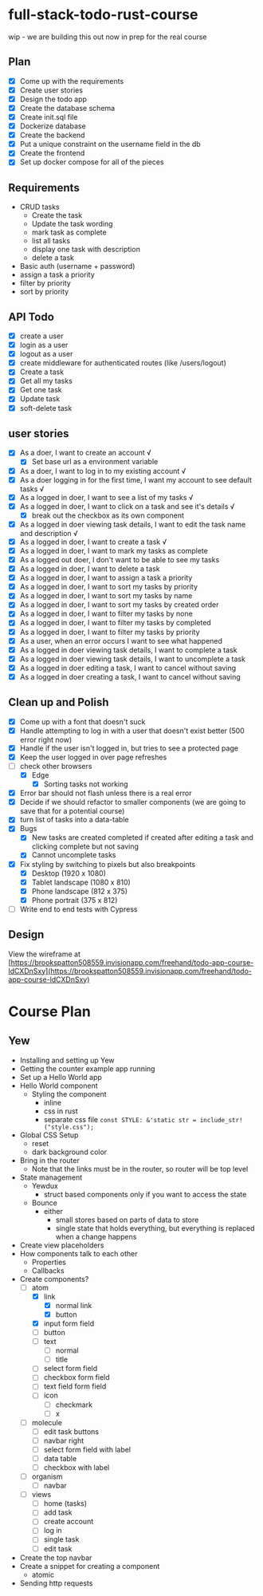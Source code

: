 # full-stack-todo-rust-course

wip - we are building this out now in prep for the real course

## Plan

- [x] Come up with the requirements
- [x] Create user stories
- [x] Design the todo app
- [x] Create the database schema
- [x] Create init.sql file
- [x] Dockerize database
- [x] Create the backend
- [x] Put a unique constraint on the username field in the db
- [x] Create the frontend
- [x] Set up docker compose for all of the pieces

## Requirements

- CRUD tasks
  - Create the task
  - Update the task wording
  - mark task as complete
  - list all tasks
  - display one task with description
  - delete a task
- Basic auth (username + password)
- assign a task a priority
- filter by priority
- sort by priority

## API Todo

- [x] create a user
- [x] login as a user
- [x] logout as a user
- [x] create middleware for authenticated routes (like /users/logout)
- [x] Create a task
- [x] Get all my tasks
- [x] Get one task
- [x] Update task
- [x] soft-delete task

## user stories

- [x] As a doer, I want to create an account √
  - [x] Set base url as a environment variable
- [x] As a doer, I want to log in to my existing account √
- [x] As a doer logging in for the first time, I want my account to see default tasks √
- [x] As a logged in doer, I want to see a list of my tasks √
- [x] As a logged in doer, I want to click on a task and see it's details √
  - [x] break out the checkbox as its own component
- [x] As a logged in doer viewing task details, I want to edit the task name and description √
- [x] As a logged in doer, I want to create a task √
- [x] As a logged in doer, I want to mark my tasks as complete
- [x] As a logged out doer, I don't want to be able to see my tasks
- [x] As a logged in doer, I want to delete a task
- [x] As a logged in doer, I want to assign a task a priority
- [x] As a logged in doer, I want to sort my tasks by priority
- [x] As a logged in doer, I want to sort my tasks by name
- [x] As a logged in doer, I want to sort my tasks by created order
- [x] As a logged in doer, I want to filter my tasks by none
- [x] As a logged in doer, I want to filter my tasks by completed
- [x] As a logged in doer, I want to filter my tasks by priority
- [x] As a user, when an error occurs I want to see what happened
- [x] As a logged in doer viewing task details, I want to complete a task
- [x] As a logged in doer viewing task details, I want to uncomplete a task
- [x] As a logged in doer editing a task, I want to cancel without saving
- [x] As a logged in doer creating a task, I want to cancel without saving

## Clean up and Polish

- [x] Come up with a font that doesn't suck
- [x] Handle attempting to log in with a user that doesn't exist better (500 error right now)
- [x] Handle if the user isn't logged in, but tries to see a protected page
- [x] Keep the user logged in over page refreshes
- [ ] check other browsers
  - [x] Edge
    - [x] Sorting tasks not working
- [x] Error bar should not flash unless there is a real error
- [x] Decide if we should refactor to smaller components (we are going to save that for a potential course)
- [x] turn list of tasks into a data-table
- [x] Bugs
  - [x] New tasks are created completed if created after editing a task and clicking complete but not saving
  - [x] Cannot uncomplete tasks
- [x] Fix styling by switching to pixels but also breakpoints
  - [x] Desktop (1920 x 1080)
  - [x] Tablet landscape (1080 x 810)
  - [x] Phone landscape (812 x 375)
  - [x] Phone portrait (375 x 812)
- [ ] Write end to end tests with Cypress

## Design

View the wireframe at [https://brookspatton508559.invisionapp.com/freehand/todo-app-course-ldCXDnSxy](https://brookspatton508559.invisionapp.com/freehand/todo-app-course-ldCXDnSxy)

# Course Plan

## Yew

- Installing and setting up Yew
- Getting the counter example app running
- Set up a Hello World app
- Hello World component
  - Styling the component
    - inline
    - css in rust
    - separate css file `const STYLE: &'static str = include_str!("style.css");`
- Global CSS Setup
  - reset
  - dark background color
- Bring in the router
  - Note that the links must be in the router, so router will be top level
- State management
  - Yewdux
    - struct based components only if you want to access the state
  - Bounce
    - either
      - small stores based on parts of data to store
      - single state that holds everything, but everything is replaced when a change happens
- Create view placeholders
- How components talk to each other
  - Properties
  - Callbacks
- Create components?
  - [ ] atom
    - [x] link
      - [x] normal link
      - [x] button
    - [x] input form field
    - [ ] button
    - [ ] text
      - [ ] normal
      - [ ] title
    - [ ] select form field
    - [ ] checkbox form field
    - [ ] text field form field
    - [ ] icon
      - [ ] checkmark
      - [ ] x
  - [ ] molecule
    - [ ] edit task buttons
    - [ ] navbar right
    - [ ] select form field with label
    - [ ] data table
    - [ ] checkbox with label
  - [ ] organism
    - [ ] navbar
  - [ ] views
    - [ ] home (tasks)
    - [ ] add task
    - [ ] create account
    - [ ] log in
    - [ ] single task
    - [ ] edit task
- Create the top navbar
- Create a snippet for creating a component
  - atomic
- Sending http requests